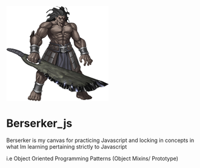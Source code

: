 <img src="img/iberserker.png" width="270" height="250">

# Berserker_js

Berserker is my canvas for practicing Javascript and locking in concepts in what Im learning pertaining strictly to Javascript


i.e Object Oriented Programming Patterns (Object Mixins/ Prototype)

